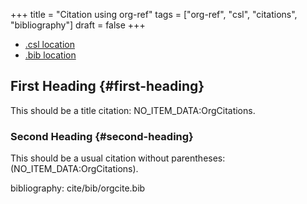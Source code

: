 +++
title = "Citation using org-ref"
tags = ["org-ref", "csl", "citations", "bibliography"]
draft = false
+++

-   [.csl location](https://github.com/kaushalmodi/ox-hugo/blob/main/test/site/content-org/cite/csl/apa.csl)
-   [.bib location](https://github.com/kaushalmodi/ox-hugo/blob/main/test/site/content-org/cite/bib/orgcite.bib)


## First Heading {#first-heading}

This should be a title citation: NO_ITEM_DATA:OrgCitations.


### Second Heading {#second-heading}

This should be a usual citation without parentheses:
(NO_ITEM_DATA:OrgCitations).

bibliography: cite/bib/orgcite.bib
